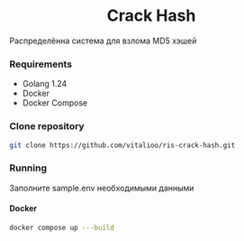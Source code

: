 <h1 align="center">Crack Hash</h1>

Распределённа система для взлома MD5 хэшей

### Requirements

- Golang 1.24
- Docker
- Docker Compose

### Clone repository

```bash
git clone https://github.com/vitalioo/ris-crack-hash.git
```

### Running
Заполните sample.env необходимыми данными

#### Docker

```bash
docker compose up ---build
```

